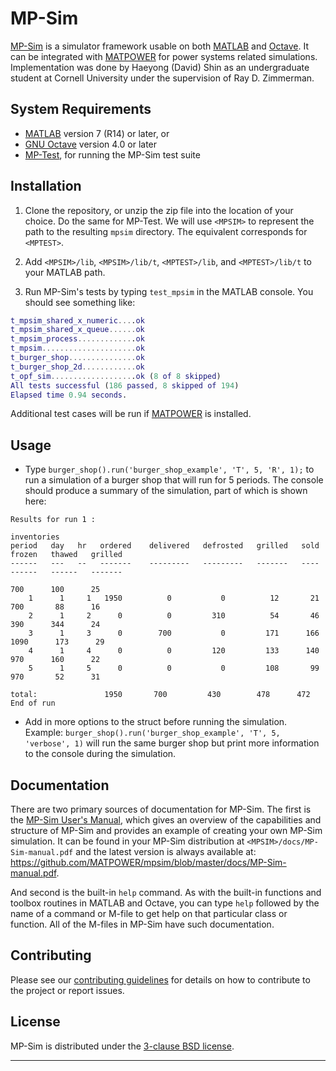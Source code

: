 MP-Sim
======

[MP-Sim][1] is a simulator framework usable on both [MATLAB][2] and [Octave][3].
It can be integrated with [MATPOWER][4] for power systems related simulations.
Implementation was done by Haeyong (David) Shin as an undergraduate student at
Cornell University under the supervision of Ray D. Zimmerman.

System Requirements
-------------------

*   [MATLAB][2] version 7 (R14) or later, or
*   [GNU Octave][3] version 4.0 or later
*   [MP-Test][5], for running the MP-Sim test suite

Installation
------------

1.  Clone the repository, or unzip the zip file into the location
    of your choice. Do the same for MP-Test.  We will use ``<MPSIM>`` 
    to represent the path to the resulting ``mpsim`` directory.  The
    equivalent corresponds for ``<MPTEST>``.

2.  Add ``<MPSIM>/lib``, ``<MPSIM>/lib/t``, ``<MPTEST>/lib``, and
    ``<MPTEST>/lib/t`` to your MATLAB path.

3.  Run MP-Sim's tests by typing ``test_mpsim`` in the MATLAB console. You 
should see something like:
```matlab
t_mpsim_shared_x_numeric....ok
t_mpsim_shared_x_queue......ok
t_mpsim_process.............ok
t_mpsim.....................ok
t_burger_shop...............ok
t_burger_shop_2d............ok
t_opf_sim...................ok (8 of 8 skipped)
All tests successful (186 passed, 8 skipped of 194)
Elapsed time 0.94 seconds.
```
Additional test cases will be run if [MATPOWER][4] is installed.

Usage
-----

*   Type ``burger_shop().run('burger_shop_example', 'T', 5, 'R', 1);`` to run
    a simulation of a burger shop that will run for 5 periods. The console should
    produce a summary of the simulation, part of which is shown here:

```
Results for run 1 :
                                                                                      inventories
period   day   hr   ordered    delivered   defrosted   grilled   sold             frozen   thawed   grilled
------   ---   --   -------    ---------   ---------   -------   ----             ------   ------   -------
                                                                                    700      100      25 
    1      1     1   1950          0           0          12       21               700       88      16
    2      1     2      0          0         310          54       46               390      344      24
    3      1     3      0        700           0         171      166              1090      173      29
    4      1     4      0          0         120         133      140               970      160      22
    5      1     5      0          0           0         108       99               970       52      31

total:               1950       700         430        478      472
End of run 
```

*   Add in more options to the struct before running the simulation.  
    Example: ``burger_shop().run('burger_shop_example', 'T', 5, 'verbose', 1)``
    will run the same burger shop but print more information to the console
    during the simulation.

Documentation
-------------

There are two primary sources of documentation for MP-Sim. The first is
the [MP-Sim User's Manual][6], which gives an overview of the capabilities
and structure of MP-Sim and provides an example of creating your own MP-Sim
simulation. It can be found in your MP-Sim distribution at
`<MPSIM>/docs/MP-Sim-manual.pdf`
and the latest version is always available at:
<https://github.com/MATPOWER/mpsim/blob/master/docs/MP-Sim-manual.pdf>.

And second is the built-in `help` command. As with the built-in
functions and toolbox routines in MATLAB and Octave, you can type `help`
followed by the name of a command or M-file to get help on that particular
class or function. All of the M-files in MP-Sim have such documentation.

Contributing
------------

Please see our [contributing guidelines][7] for details on how to
contribute to the project or report issues.

License
-------

MP-Sim is distributed under the [3-clause BSD license][8].

----
[1]: https://github.com/MATPOWER/mpsim
[2]: https://www.mathworks.com/
[3]: https://www.gnu.org/software/octave/
[4]: https://github.com/MATPOWER/matpower
[5]: https://github.com/MATPOWER/mptest
[6]: https://github.com/MATPOWER/mpsim/blob/master/docs/MP-Sim-manual.pdf
[7]: CONTRIBUTING.md
[8]: ./LICENSE
